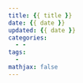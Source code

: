 ```yaml
---
title: {{ title }}
date: {{ date }}
updated: {{ date }}
categories:
  - - 
tags:
  - 
mathjax: false
---
```




<!-- more -->


